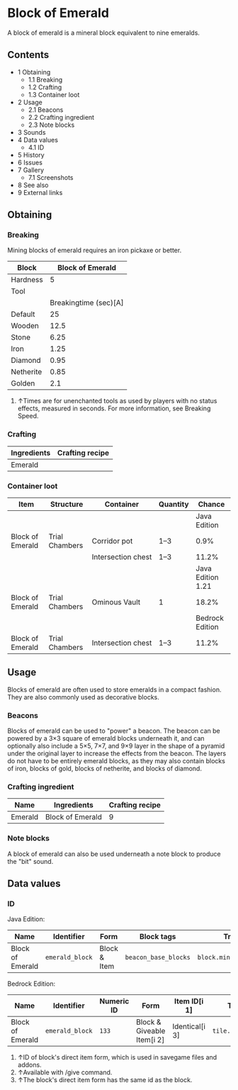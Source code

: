# Block of Emerald
A block of emerald is a mineral block equivalent to nine emeralds.

## Contents
- 1 Obtaining
	- 1.1 Breaking
	- 1.2 Crafting
	- 1.3 Container loot
- 2 Usage
	- 2.1 Beacons
	- 2.2 Crafting ingredient
	- 2.3 Note blocks
- 3 Sounds
- 4 Data values
	- 4.1 ID
- 5 History
- 6 Issues
- 7 Gallery
	- 7.1 Screenshots
- 8 See also
- 9 External links

## Obtaining
### Breaking
Mining blocks of emerald requires an iron pickaxe or better.

| Block     | Block of Emerald      |
|-----------|-----------------------|
| Hardness  | 5                     |
| Tool      |                       |
|           | Breakingtime (sec)[A] |
| Default   | 25                    |
| Wooden    | 12.5                  |
| Stone     | 6.25                  |
| Iron      | 1.25                  |
| Diamond   | 0.95                  |
| Netherite | 0.85                  |
| Golden    | 2.1                   |

1. ↑Times are for unenchanted tools as used by players with no status effects, measured in seconds. For more information, see Breaking Speed.

### Crafting
| Ingredients | Crafting recipe |
|-------------|-----------------|
| Emerald     |                 |

### Container loot
| Item             | Structure      | Container          | Quantity | Chance            |
|------------------|----------------|--------------------|----------|-------------------|
|                  |                |                    |          | Java Edition      |
| Block of Emerald | Trial Chambers | Corridor pot       | 1–3      | 0.9%              |
|                  |                | Intersection chest | 1–3      | 11.2%             |
|                  |                |                    |          | Java Edition 1.21 |
| Block of Emerald | Trial Chambers | Ominous Vault      | 1        | 18.2%             |
|                  |                |                    |          | Bedrock Edition   |
| Block of Emerald | Trial Chambers | Intersection chest | 1–3      | 11.2%             |

## Usage
Blocks of emerald are often used to store emeralds in a compact fashion. They are also commonly used as decorative blocks.

### Beacons
Blocks of emerald can be used to "power" a beacon. The beacon can be powered by a 3×3 square of emerald blocks underneath it, and can optionally also include a 5×5, 7×7, and 9×9 layer in the shape of a pyramid under the original layer to increase the effects from the beacon. The layers do not have to be entirely emerald blocks, as they may also contain blocks of iron, blocks of gold, blocks of netherite, and blocks of diamond.

### Crafting ingredient
| Name    | Ingredients      | Crafting recipe |
|---------|------------------|-----------------|
| Emerald | Block of Emerald | 9               |

### Note blocks
A block of emerald can also be used underneath a note block to produce the "bit" sound.

## Data values
### ID
Java Edition:

| Name             | Identifier      | Form         | Block tags           | Translation key                 |
|------------------|-----------------|--------------|----------------------|---------------------------------|
| Block of Emerald | `emerald_block` | Block & Item | `beacon_base_blocks` | `block.minecraft.emerald_block` |

Bedrock Edition:

| Name             | Identifier      | Numeric ID | Form                       | Item ID[i 1]   | Translation key           |
|------------------|-----------------|------------|----------------------------|----------------|---------------------------|
| Block of Emerald | `emerald_block` | `133`      | Block & Giveable Item[i 2] | Identical[i 3] | `tile.emerald_block.name` |

1. ↑ID of block's direct item form, which is used in savegame files and addons.
2. ↑Available with /give command.
3. ↑The block's direct item form has the same id as the block.



